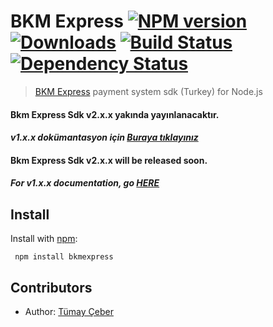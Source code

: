 # BKM Express [![NPM version][npm-image]][npm-url] [![Downloads][downloads-image]][npm-url] [![Build Status][travis-image]][travis-url] [![Dependency Status](https://david-dm.org/brendtumi/bkmexpress.svg)](https://david-dm.org/brendtumi/bkmexpress)
> [BKM Express](https://www.bkmexpress.com.tr) payment system sdk (Turkey) for Node.js 

#### Bkm Express Sdk v2.x.x yakında yayınlanacaktır.
#### *v1.x.x dokümantasyon için [Buraya tıklayınız](https://github.com/brendtumi/bkmexpress/tree/1.x/README.md)*

#### Bkm Express Sdk v2.x.x will be released soon.
#### *For v1.x.x documentation, go [HERE](https://github.com/brendtumi/bkmexpress/tree/1.x/README.md)*


## Install
Install with [npm](http://github.com/isaacs/npm):
```
 npm install bkmexpress
```

## Contributors
* Author: [Tümay Çeber](https://github.com/brendtumi)

[bkm-url]: https://www.bkmexpress.com.tr
[downloads-image]: http://img.shields.io/npm/dm/bkmexpress.svg?style=flat-square
[npm-url]: https://npmjs.org/package/bkmexpress
[npm-image]: https://img.shields.io/npm/v/bkmexpress.svg?style=flat-square

[travis-url]: https://travis-ci.org/brendtumi/bkmexpress
[travis-image]: http://img.shields.io/travis/brendtumi/bkmexpress.svg?style=flat-square
